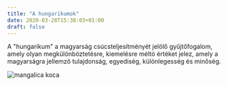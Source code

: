 ```yaml
---
title: "A hungarikumok"
date: 2020-03-28T15:38:03+01:00
draft: false
---
```

A "hungarikum" a magyarság csúcsteljesítményét jelölő gyűjtőfogalom, amely olyan megkülönböztetésre, kiemelésre méltó értéket jelez, amely a magyarságra jellemző tulajdonság, egyediség, különlegesség és minőség.

![mangalica koca](/images/Mangalica.jpg)